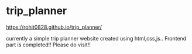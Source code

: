 # trip_planner

https://rohit0828.github.io/trip_planner/

currently a simple trip planner website created using html,css,js.. Frontend part is completed!!
Please do visit!!
